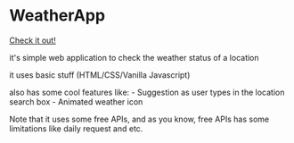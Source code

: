 # WeatherApp

[Check it out!](weather.pouyadh.ir)

it's simple web application to check the weather status of a location

it uses basic stuff (HTML/CSS/Vanilla Javascript)

also has some cool features like: - Suggestion as user types in the location search box - Animated weather icon

Note that it uses some free APIs, and as you know, free APIs has some limitations like daily request and etc.
